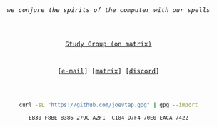 <div align="center">

<pre><i>we conjure the spirits of the computer with our spells</i></pre>

<h2></h2><br>

<p align="center">
    <samp>
      <a href="https://matrix.to/#/!VPUyMIEeUheaTArtXp:matrix.org">Study Group (on matrix)</a>
    </samp>
</p>
<br>

<p align="center">
    <samp>
      [<a href="mailto:joelvtorres2024@gmail.com">e-mail</a>]
      [<a href="https://matrix.to/#/@joevtap0:matrix.org">matrix</a>]
      [<a href="https://discord.com/channels/@me/227557274091126785">discord</a>]
    </samp>
</p>

<h2></h2><br>

```sh
curl -sL "https://github.com/joevtap.gpg" | gpg --import
```

```console
EB30 F8BE 8386 279C A2F1  C184 D7F4 70E0 EACA 7422
```
</div>

